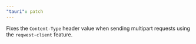 ```yaml
---
"tauri": patch
---
```


Fixes the `Content-Type` header value when sending multipart requests using the `reqwest-client` feature.
